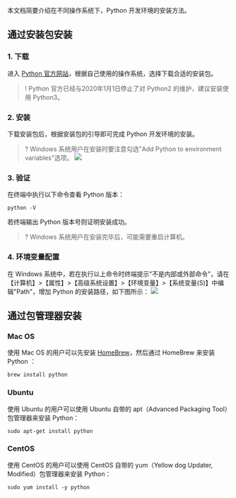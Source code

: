 本文档简要介绍在不同操作系统下，Python 开发环境的安装方法。

## 通过安装包安装

### 1. 下载
进入 [Python 官方网站](https://www.python.org/downloads/)，根据自己使用的操作系统，选择下载合适的安装包。

>! Python 官方已经与2020年1月1日停止了对 Python2 的维护，建议安装使用 Python3。

### 2. 安装
下载安装包后，根据安装包的引导即可完成 Python 开发环境的安装。

>? Windows 系统用户在安装时要注意勾选"Add Python to environment variables"选项。
> ![](https://main.qcloudimg.com/raw/bd52e448e3ba0e8171b5a37b31caadb8.png)

### 3. 验证
在终端中执行以下命令查看 Python 版本：
```shell
python -V
```
若终端输出 Python 版本号则证明安装成功。

>? Windows 系统用户在安装完毕后，可能需要重启计算机。

### 4. 环境变量配置
在 Windows 系统中，若在执行以上命令时终端提示"不是内部或外部命令"，请在【计算机】>【属性】>【高级系统设置】>【环境变量】>【系统变量(S)】中编辑"Path"，增加 Python 的安装路径，如下图所示：
![](https://main.qcloudimg.com/raw/ab3a700239789351b3983cbe29ecb9a9.png)

## 通过包管理器安装

### Mac OS
使用 Mac OS 的用户可以先安装 [HomeBrew](https://brew.sh/index_zh-cn)，然后通过 HomeBrew 来安装 Python ：
```shell
brew install python
```

### Ubuntu
使用 Ubuntu 的用户可以使用 Ubuntu 自带的 apt（Advanced Packaging Tool）包管理器来安装 Python：
```shell
sudo apt-get install python
```

### CentOS
使用 CentOS 的用户可以使用 CentOS 自带的 yum（Yellow dog Updater, Modified）包管理器来安装 Python：
```shell
sudo yum install -y python
```
